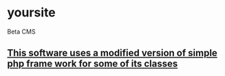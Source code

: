 yoursite
========

Beta CMS 

<h2><u>This software uses a modified version of simple php frame work for some of its classes </u></h2>
